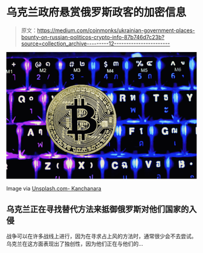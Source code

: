 # 乌克兰政府悬赏俄罗斯政客的加密信息

> 原文：<https://medium.com/coinmonks/ukrainian-government-places-bounty-on-russian-politicos-crypto-info-87b746d7c23b?source=collection_archive---------12----------------------->

![](img/f253030f56e6e38960e7acb04d0bfd8d.png)

Image via [Unsplash.com- Kanchanara](https://images.unsplash.com/photo-1631260603607-b2709653fc65?ixlib=rb-1.2.1&ixid=MnwxMjA3fDB8MHxwaG90by1wYWdlfHx8fGVufDB8fHx8&auto=format&fit=crop&w=1172&q=80)

## 乌克兰正在寻找替代方法来抵御俄罗斯对他们国家的入侵

战争可以在许多战线上进行，因为在寻求占上风的方法时，通常很少会不去尝试。乌克兰在这方面表现出了独创性，因为他们正在与他们的…